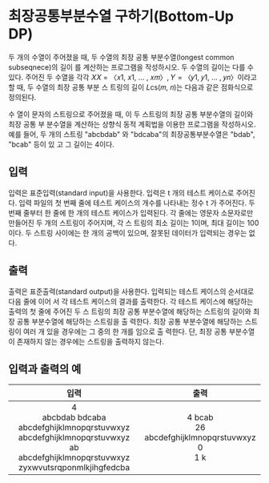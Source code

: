# 최장공통부분수열 구하기(Bottom-Up DP)

두 개의 수열이 주어졌을 때, 두 수열의 최장 공통 부분수열(longest common subseqnece)의 길이 를 계산하는 프로그램을 작성하시오. 두 수열의 길이는 다를 수 있다.
주어진 두 수열을 각각 𝑋𝑋 = 〈𝑥1, 𝑥1, ... , 𝑥𝑚〉, 𝑌 = 〈𝑦1, 𝑦1, ... , 𝑦𝑛〉이라고 할 때, 두 수열의 최장 공통 부분 스 트링의 길이 𝐿cs(𝑚, 𝑛)는 다음과 같은 점화식으로 정의된다.

수 열이 문자의 스트링으로 주어졌을 때, 이 두 스트링의 최장 공통 부분수열의 길이와 최장 공통 부 분수열을 계산하는 상향식 동적 계획법을 이용한 프로그램을 작성하시오.
예를 들어, 두 개의 스트링 "abcbdab" 와 "bdcaba"의 최장공통부분수열은 "bdab", "bcab" 등이 있 고 그 길이는 4이다.

## 입력

입력은 표준입력(standard input)을 사용한다. 입력은 t 개의 테스트 케이스로 주어진다. 입력 파일의 첫 번째 줄에 테스트 케이스의 개수를 나타내는 정수 t 가 주어진다. 두 번째 줄부터 한 줄에 한 개의 테스트 케이스가 입력된다. 각 줄에는 영문자 소문자로만 만들어진 두 개의 스트링이 주어지며, 각 스 트링의 최소 길이는 1이며, 최대 길이는 100이다. 두 스트링 사이에는 한 개의 공백이 있으며, 잘못된 데이터가 입력되는 경우는 없다.

## 출력

출력은 표준출력(standard output)을 사용한다. 입력되는 테스트 케이스의 순서대로 다음 줄에 이어 서 각 테스트 케이스의 결과를 출력한다. 각 테스트 케이스에 해당하는 출력의 첫 줄에 주어진 두 스 트링의 최장 공통 부분수열에 해당하는 스트링의 길이와 최장 공통 부분수열에 해당하는 스트링을 출 력한다. 최장 공통 부분수열에 해당하는 스트링이 여러 개 있을 경우에는 그 중의 한 개를 임으로 출 력한다. 단, 최장 공통 부분수열이 존재하지 않는 경우에는 스트링을 출력하지 않는다.

## 입력과 출력의 예

|                                                                          입력                                                                           |                             출력                             |
| :-----------------------------------------------------------------------------------------------------------------------------------------------------: | :----------------------------------------------------------: |
| 4 <br/> abcbdab bdcaba <br/> abcdefghijklmnopqrstuvwxyz abcdefghijklmnopqrstuvwxyz <br/> ab <br/> abcdefghijklmnopqrstuvwxyz zyxwvutsrqponmlkjihgfedcba | 4 bcab <br/> 26 abcdefghijklmnopqrstuvwxyz <br/> 0 <br/> 1 k |
